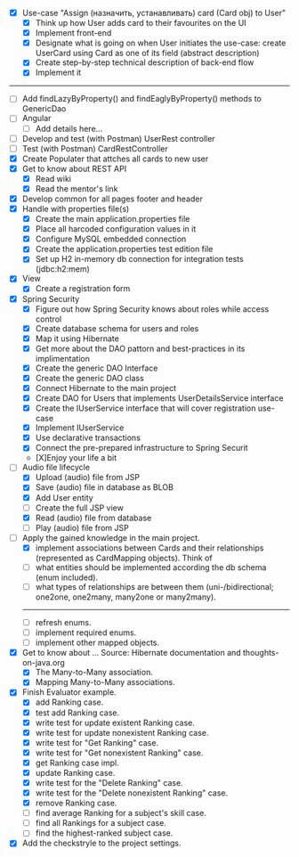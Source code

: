 - [X] Use-case "Assign (назначить, устанавливать) card (Card obj) to User"
   - [X] Think up how User adds card to their favourites on the UI
   - [X] Implement front-end
   - [X] Designate what is going on when User initiates the use-case: create UserCard using Card as one of its field
   (abstract description)
   - [X] Create step-by-step technical description of back-end flow
   - [X] Implement it
-------
- [ ] Add findLazyByProperty() and findEaglyByProperty() methods to GenericDao
- [ ] Angular
   - [ ] Add details here...
- [ ] Develop and test (with Postman) UserRest controller
- [ ] Test (with Postman) CardRestController
- [X] Create Populater that attches all cards to new user 
- [X] Get to know about REST API
   - [X] Read wiki
   - [X] Read the mentor's link
- [X] Develop common for all pages footer and header 
- [X] Handle with properties file(s)
   - [X] Create the main application.properties file
   - [X] Place all harcoded configuration values in it
   - [X] Configure MySQL embedded connection
   - [X] Create the application.properties test edition file
   - [X] Set up H2 in-memory db connection for integration tests (jdbc:h2:mem)
- [X] View
   - [X] Create a registration form
- [X] Spring Security
   - [X] Figure out how Spring Security knows about roles while access control  
   - [X] Create database schema for users and roles
   - [X] Map it using Hibernate
   - [X] Get more about the DAO pattorn and best-practices in its implimentation
   - [X] Create the generic DAO Interface
   - [X] Create the generic DAO class
   - [X] Connect Hibernate to the main project
   - [X] Create DAO for Users that implements UserDetailsService interface
   - [X] Create the IUserService interface that will cover registration use-case
   - [X] Implement IUserService
   - [X] Use declarative transactions
   - [X] Connect the pre-prepared infrastructure to Spring Securit
   - [X]Enjoy your life a bit
- [ ] Audio file lifecycle
   - [X] Upload (audio) file from JSP
   - [X] Save (audio) file in database as BLOB
   - [X] Add User entity 
   - [ ] Create the full JSP view
   - [X] Read (audio) file from database
   - [ ] Play (audio) file from JSP
- [ ] Apply the gained knowledge in the main project.
   - [X] implement associations between Cards and their relationships (represented as CardMapping objects).
   Think of 
   - [ ] what entities should be implemented according the db schema (enum included).
   - [ ] what types of relationships are between them (uni-/bidirectional; one2one, one2many, many2one or many2many).
   -------
   - [ ] refresh enums.
   - [ ] implement required enums.
   - [ ] implement other mapped objects.
- [X] Get to know about ...
   Source: Hibernate documentation and thoughts-on-java.org
   - [X] The Many-to-Many association.
   - [X] Mapping Many-to-Many associations.
- [X] Finish Evaluator example.
   - [X] add Ranking case.
   - [X] test add Ranking case.
   - [X] write test for update existent Ranking case.
   - [X] write test for update nonexistent Ranking case.
   - [X] write test for "Get Ranking" case.
   - [X] write test for "Get nonexistent Ranking" case.
   - [X] get Ranking case impl.
   - [X] update Ranking case.
   - [X] write test for the "Delete Ranking" case.
   - [X] write test for the "Delete nonexistent Ranking" case.
   - [X] remove Ranking case.
   - [ ] find average Ranking for a subject's skill case.
   - [ ] find all Rankings for a subject case.
   - [ ] find the highest-ranked subject case.
- [X] Add the checkstryle to the project settings.
